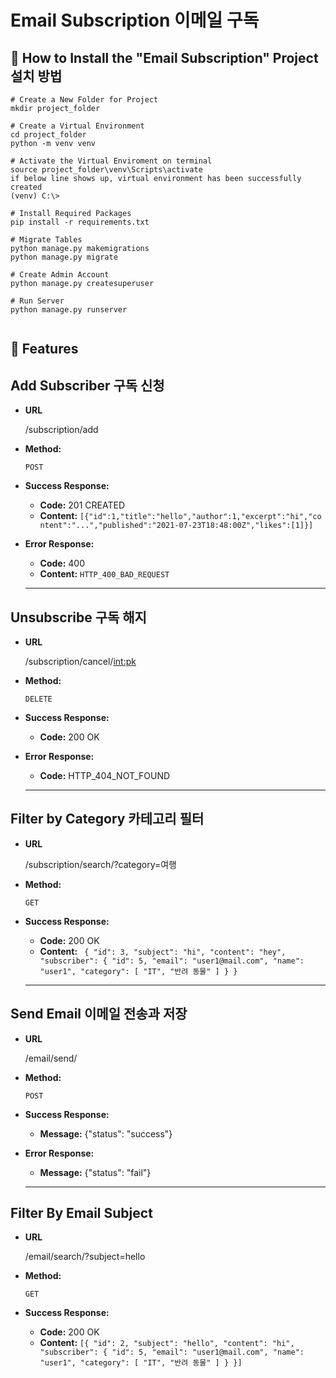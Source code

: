 # Email Subscription 이메일 구독

## 📌 How to Install the "Email Subscription" Project 설치 방법
```
# Create a New Folder for Project
mkdir project_folder

# Create a Virtual Environment 
cd project_folder 
python -m venv venv

# Activate the Virtual Enviroment on terminal
source project_folder\venv\Scripts\activate
if below line shows up, virtual environment has been successfully created
(venv) C:\> 

# Install Required Packages
pip install -r requirements.txt

# Migrate Tables
python manage.py makemigrations 
python manage.py migrate

# Create Admin Account
python manage.py createsuperuser

# Run Server
python manage.py runserver


```
## 📌 Features

## Add Subscriber 구독 신청

- **URL**

    /subscription/add

- **Method:**

    `POST`

- **Success Response:**
    - **Code:** 201 CREATED
    - **Content:** `[{"id":1,"title":"hello","author":1,"excerpt":"hi","content":"...","published":"2021-07-23T18:48:00Z","likes":[1]}]`
    
  
- **Error Response:**
    - **Code:** 400
    - **Content:** `HTTP_400_BAD_REQUEST`

    -------------------------------------------------------------------------

## Unsubscribe 구독 해지

- **URL**

    /subscription/cancel/<int:pk>

- **Method:**

    `DELETE`   

- **Success Response:**
    - **Code:** 200 OK
  
- **Error Response:**
    - **Code:** HTTP_404_NOT_FOUND

    -------------------------------------------------------------------------

## Filter by Category 카테고리 필터

- **URL**

    /subscription/search/?category=여행

- **Method:**

    `GET`



- **Success Response:**
    - **Code:** 200 OK
    - **Content:** ` {
        "id": 3,
        "subject": "hi",
        "content": "hey",
        "subscriber": {
            "id": 5,
            "email": "user1@mail.com",
            "name": "user1",
            "category": [
                "IT",
                "반려 동물"
            ]
        }
    }`
    
  

    -------------------------------------------------------------------------

## Send Email 이메일 전송과 저장

- **URL**

    /email/send/

- **Method:**

    `POST`

- **Success Response:**
    - **Message:** {"status": "success"}
    
- **Error Response:**
    - **Message:** {"status": "fail"}

    -------------------------------------------------------------------------


## Filter By Email Subject

- **URL**

    /email/search/?subject=hello

- **Method:**

    `GET`


- **Success Response:**
    - **Code:** 200 OK
    - **Content:** `[{
        "id": 2,
        "subject": "hello",
        "content": "hi",
        "subscriber": {
            "id": 5,
            "email": "user1@mail.com",
            "name": "user1",
            "category": [
                "IT",
                "반려 동물"
            ]
        }
    }]`
    




